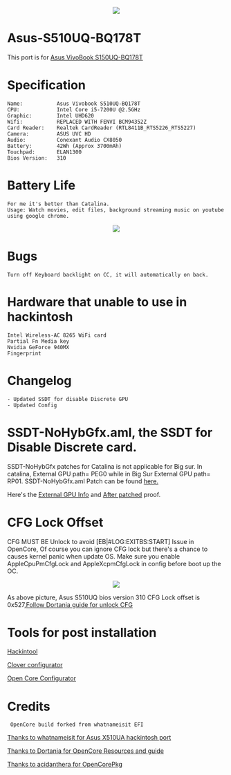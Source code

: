 <p align="center">
<img src="https://i.imgur.com/piJu4XY.png")
    </p>


# Asus-S510UQ-BQ178T   
This port is for [Asus VivoBook S150UQ-BQ178T](https://www.notebookcheck.net/Asus-VivoBook-S15-S510UQ-BQ178T.294032.0.html)


# Specification

    Name:           Asus Vivobook S510UQ-BQ178T
    CPU:            Intel Core i5-7200U @2.5GHz
    Graphic:        Intel UHD620
    Wifi:           REPLACED WITH FENVI BCM94352Z 
    Card Reader:    Realtek CardReader (RTL8411B_RTS5226_RTS5227)
    Camera:         ASUS UVC HD
    Audio:          Conexant Audio CX8050
    Battery:        42Wh (Approx 3700mAh)
    Touchpad:       ELAN1300
    Bios Version:   310

# Battery Life 
    For me it's better than Catalina. 
    Usage: Watch movies, edit files, background streaming music on youtube using google chrome. 

<p align="center">
<img src="https://i.imgur.com/syp1bDF.png")
    </p>
    
# Bugs 

    Turn off Keyboard backlight on CC, it will automatically on back. 
    

# Hardware that unable to use in hackintosh
   
    Intel Wireless-AC 8265 WiFi card 
    Partial Fn Media key
    Nvidia GeForce 940MX 
    Fingerprint

# Changelog 
    
    - Updated SSDT for disable Discrete GPU 
    - Updated Config

# SSDT-NoHybGfx.aml, the SSDT for Disable Discrete card.

SSDT-NoHybGfx patches for Catalina is not applicable for Big sur. In catalina, External GPU path= PEG0 while in Big Sur External GPU path= RP01.
SSDT-NoHybGfx.aml Patch can be found [here.](https://github.com/JoK3rLeE/Asus-S510UQ-BQ178T/raw/Big-Sur/OpenCore%20(Big%20Sur)/EFI/OC/ACPI/SSDT-NoHybGfx.aml)

Here's the [External GPU Info](https://i.imgur.com/jiTHabt.png) and [After patched](https://i.imgur.com/tURa1DG.png) proof.


# CFG Lock Offset
CFG MUST BE Unlock to avoid [EB|#LOG:EXITBS:START] Issue in OpenCore, Of course you can ignore CFG lock but there's a chance to causes kernel panic when update OS. Make sure you enable AppleCpuPmCfgLock and AppleXcpmCfgLock in config before boot up the OC. 


<p align="center">
<img src="https://i.imgur.com/S4Repod.png")
    </p>

As above picture, Asus S510UQ bios version 310 CFG Lock offset is 0x527,[Follow Dortania guide for unlock CFG](https://dortania.github.io/OpenCore-Install-Guide/extras/msr-lock.html)
    
# Tools for post installation 

[Hackintool](https://github.com/headkaze/Hackintool)

[Clover configurator](https://mackie100projects.altervista.org/download-clover-configurator/)

[Open Core Configurator](https://mackie100projects.altervista.org/download-opencore-configurator/)

# Credits 
     OpenCore build forked from whatnameisit EFI

[Thanks to whatnameisit for Asus X510UA hackintosh port](https://github.com/whatnameisit/Asus-Vivobook-X510UA-BQ490-Catalina-10.15.3-Hackintosh)

[Thanks to Dortania for OpenCore Resources and guide](https://github.com/dortania)

[Thanks to acidanthera for OpenCorePkg](https://github.com/acidanthera/OpenCorePkg)

